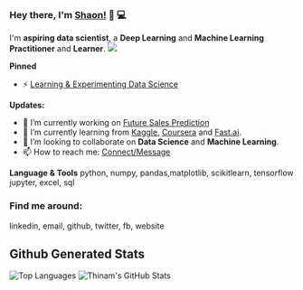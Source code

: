 ### Hey there, I'm [__Shaon__!](https://sites.google.com/view/shaoncomputergeek) 👋 :computer:


I'm **aspiring data scientist**, a **Deep Learning** and **Machine Learning** **Practitioner** and **Learner**.
<img src='https://media.giphy.com/media/hrjrmB5VRtjyJc2jBa/giphy.gif'>

**Pinned**
- ⚡ [Learning & Experimenting Data Science](https://github.com/Shaon2221/Learning-and-Experiment_Data-Science)


**Updates:**
- 🔭 I’m currently working on [Future Sales  Prediction](https://github.com/Shaon2221)
- 🌱 I’m currently learning from [Kaggle](https://www.kaggle.com/), [Coursera](https://www.coursera.org/) and [Fast.ai](https://course.fast.ai/#).
- 👯 I’m looking to collaborate on **Data Science** and **Machine Learning**.
- 📫 How to reach me: [Connect/Message](https://www.linkedin.com/in/shaoncomputergeek)

**Language & Tools**
python, numpy, pandas,matplotlib, scikitlearn, tensorflow
jupyter, excel, sql


### Find me around:
linkedin, email, github, twitter, fb, website 

## **Github Generated Stats**
![Top Languages](https://github-readme-stats.vercel.app/api/top-langs/?username=Shaon2221&theme=radical)
![Thinam's GitHub Stats](https://github-readme-stats.vercel.app/api?username=Shaon2221&hide=prs,issues,contribs?username=Shaon2221&count_private=true?username=Shaon2221&show_icons=true&theme=radical)










<!--
**Shaon2221/Shaon2221** is a ✨ _special_ ✨ repository because its `README.md` (this file) appears on your GitHub profile.

Here are some ideas to get you started:

- 🔭 I’m currently working on ...
- 🌱 I’m currently learning ...
- 👯 I’m looking to collaborate on ...
- 🤔 I’m looking for help with ...
- 💬 Ask me about ...
- 📫 How to reach me: ...
- 😄 Pronouns: ...
- ⚡ Fun fact: ...
-->
